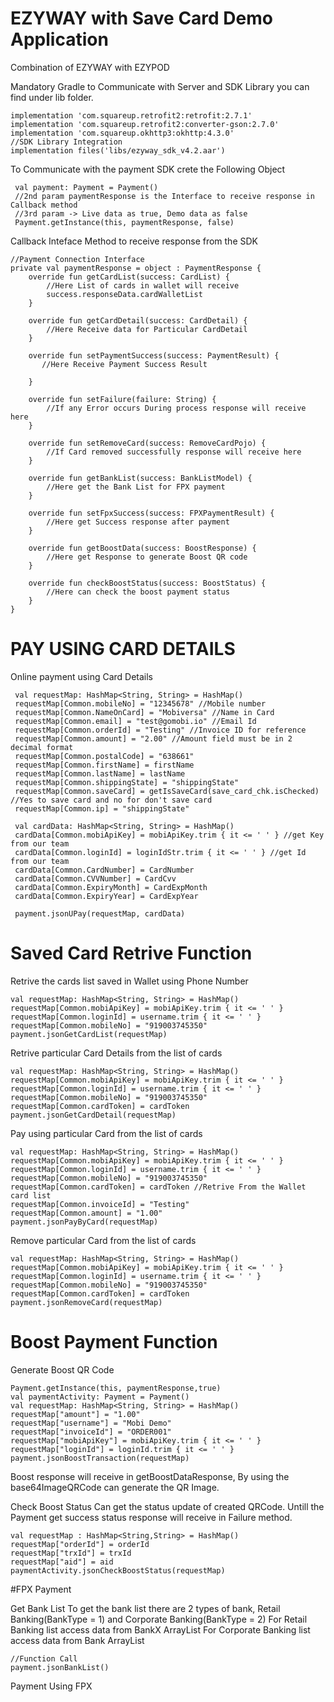 # EZYWAY with Save Card Demo Application
Combination of EZYWAY with EZYPOD

Mandatory Gradle to Communicate with Server and SDK Library you can find under lib folder.

    implementation 'com.squareup.retrofit2:retrofit:2.7.1'
    implementation 'com.squareup.retrofit2:converter-gson:2.7.0'
    implementation 'com.squareup.okhttp3:okhttp:4.3.0'
    //SDK Library Integration
    implementation files('libs/ezyway_sdk_v4.2.aar')  

To Communicate with the payment SDK crete the Following Object

     val payment: Payment = Payment()
     //2nd param paymentResponse is the Interface to receive response in Callback method
     //3rd param -> Live data as true, Demo data as false
     Payment.getInstance(this, paymentResponse, false) 
     
Callback Inteface Method to receive response from the SDK

    //Payment Connection Interface
    private val paymentResponse = object : PaymentResponse {
        override fun getCardList(success: CardList) {
            //Here List of cards in wallet will receive
            success.responseData.cardWalletList
        }

        override fun getCardDetail(success: CardDetail) {
            //Here Receive data for Particular CardDetail
        }

        override fun setPaymentSuccess(success: PaymentResult) {
           //Here Receive Payment Success Result

        }

        override fun setFailure(failure: String) {
            //If any Error occurs During process response will receive here
        }

        override fun setRemoveCard(success: RemoveCardPojo) {
            //If Card removed successfully response will receive here
        }

        override fun getBankList(success: BankListModel) {
            //Here get the Bank List for FPX payment
        }
        
        override fun setFpxSuccess(success: FPXPaymentResult) {
            //Here get Success response after payment
        }

        override fun getBoostData(success: BoostResponse) {
            //Here get Response to generate Boost QR code
        }
        
        override fun checkBoostStatus(success: BoostStatus) {
            //Here can check the boost payment status 
        }
    }

# PAY USING CARD DETAILS

Online payment using Card Details

     val requestMap: HashMap<String, String> = HashMap()
     requestMap[Common.mobileNo] = "12345678" //Mobile number 
     requestMap[Common.NameOnCard] = "Mobiversa" //Name in Card
     requestMap[Common.email] = "test@gomobi.io" //Email Id
     requestMap[Common.orderId] = "Testing" //Invoice ID for reference
     requestMap[Common.amount] = "2.00" //Amount field must be in 2 decimal format
     requestMap[Common.postalCode] = "638661" 
     requestMap[Common.firstName] = firstName
     requestMap[Common.lastName] = lastName
     requestMap[Common.shippingState] = "shippingState"
     requestMap[Common.saveCard] = getIsSaveCard(save_card_chk.isChecked) //Yes to save card and no for don't save card
     requestMap[Common.ip] = "shippingState"

     val cardData: HashMap<String, String> = HashMap()
     cardData[Common.mobiApiKey] = mobiApiKey.trim { it <= ' ' } //get Key from our team
     cardData[Common.loginId] = loginIdStr.trim { it <= ' ' } //get Id from our team
     cardData[Common.CardNumber] = CardNumber
     cardData[Common.CVVNumber] = CardCvv
     cardData[Common.ExpiryMonth] = CardExpMonth
     cardData[Common.ExpiryYear] = CardExpYear

     payment.jsonUPay(requestMap, cardData)
     
 # Saved Card Retrive Function

Retrive the cards list saved in Wallet using Phone Number

    val requestMap: HashMap<String, String> = HashMap()
    requestMap[Common.mobiApiKey] = mobiApiKey.trim { it <= ' ' }
    requestMap[Common.loginId] = username.trim { it <= ' ' }
    requestMap[Common.mobileNo] = "919003745350"
    payment.jsonGetCardList(requestMap)
    
Retrive particular Card Details from the list of cards

    val requestMap: HashMap<String, String> = HashMap()
    requestMap[Common.mobiApiKey] = mobiApiKey.trim { it <= ' ' }
    requestMap[Common.loginId] = username.trim { it <= ' ' }
    requestMap[Common.mobileNo] = "919003745350"
    requestMap[Common.cardToken] = cardToken
    payment.jsonGetCardDetail(requestMap)
   
Pay using particular Card from the list of cards

    val requestMap: HashMap<String, String> = HashMap()
    requestMap[Common.mobiApiKey] = mobiApiKey.trim { it <= ' ' }
    requestMap[Common.loginId] = username.trim { it <= ' ' }
    requestMap[Common.mobileNo] = "919003745350"
    requestMap[Common.cardToken] = cardToken //Retrive From the Wallet card list
    requestMap[Common.invoiceId] = "Testing"
    requestMap[Common.amount] = "1.00"
    payment.jsonPayByCard(requestMap)

Remove particular Card from the list of cards

    val requestMap: HashMap<String, String> = HashMap()
    requestMap[Common.mobiApiKey] = mobiApiKey.trim { it <= ' ' }
    requestMap[Common.loginId] = username.trim { it <= ' ' }
    requestMap[Common.mobileNo] = "919003745350"
    requestMap[Common.cardToken] = cardToken
    payment.jsonRemoveCard(requestMap)
    
# Boost Payment Function

Generate Boost QR Code

    Payment.getInstance(this, paymentResponse,true)
    val paymentActivity: Payment = Payment()
    val requestMap: HashMap<String, String> = HashMap()
    requestMap["amount"] = "1.00"
    requestMap["username"] = "Mobi Demo"
    requestMap["invoiceId"] = "ORDER001"
    requestMap["mobiApiKey"] = mobiApiKey.trim { it <= ' ' }
    requestMap["loginId"] = loginId.trim { it <= ' ' }
    payment.jsonBoostTransaction(requestMap)
    
Boost response will receive in getBoostDataResponse, By using the base64ImageQRCode can generate the QR Image.


Check Boost Status
    Can get the status update of created QRCode. Untill the Payment get success status response will receive in Failure method.

    val requestMap : HashMap<String,String> = HashMap()
    requestMap["orderId"] = orderId
    requestMap["trxId"] = trxId
    requestMap["aid"] = aid
    paymentActivity.jsonCheckBoostStatus(requestMap)

#FPX Payment

Get Bank List
    To get the bank list there are 2 types of bank, Retail Banking(BankType = 1) and Corporate Banking(BankType = 2)
    For Retail Banking list access data from BankX ArrayList
    For Corporate Banking list access data from Bank ArrayList

    //Function Call
    payment.jsonBankList()
    
Payment Using FPX

